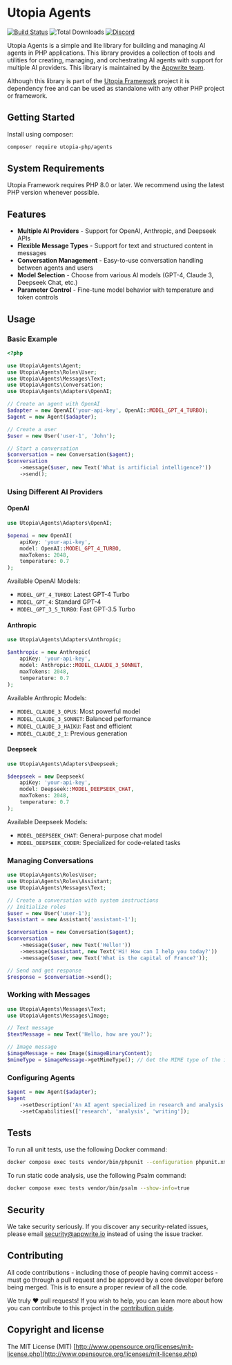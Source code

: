 # Utopia Agents

[![Build Status](https://travis-ci.org/utopia-php/agents.svg?branch=master)](https://travis-ci.org/utopia-php/agents)
![Total Downloads](https://img.shields.io/packagist/dt/utopia-php/agents.svg)
[![Discord](https://img.shields.io/discord/564160730845151244?label=discord)](https://appwrite.io/discord)

Utopia Agents is a simple and lite library for building and managing AI agents in PHP applications. This library provides a collection of tools and utilities for creating, managing, and orchestrating AI agents with support for multiple AI providers. This library is maintained by the [Appwrite team](https://appwrite.io).

Although this library is part of the [Utopia Framework](https://github.com/utopia-php/framework) project it is dependency free and can be used as standalone with any other PHP project or framework.

## Getting Started

Install using composer:
```bash
composer require utopia-php/agents
```

## System Requirements

Utopia Framework requires PHP 8.0 or later. We recommend using the latest PHP version whenever possible.

## Features

- **Multiple AI Providers** - Support for OpenAI, Anthropic, and Deepseek APIs
- **Flexible Message Types** - Support for text and structured content in messages
- **Conversation Management** - Easy-to-use conversation handling between agents and users
- **Model Selection** - Choose from various AI models (GPT-4, Claude 3, Deepseek Chat, etc.)
- **Parameter Control** - Fine-tune model behavior with temperature and token controls

## Usage

### Basic Example

```php
<?php

use Utopia\Agents\Agent;
use Utopia\Agents\Roles\User;
use Utopia\Agents\Messages\Text;
use Utopia\Agents\Conversation;
use Utopia\Agents\Adapters\OpenAI;

// Create an agent with OpenAI
$adapter = new OpenAI('your-api-key', OpenAI::MODEL_GPT_4_TURBO);
$agent = new Agent($adapter);

// Create a user
$user = new User('user-1', 'John');

// Start a conversation
$conversation = new Conversation($agent);
$conversation
    ->message($user, new Text('What is artificial intelligence?'))
    ->send();
```

### Using Different AI Providers

#### OpenAI

```php
use Utopia\Agents\Adapters\OpenAI;

$openai = new OpenAI(
    apiKey: 'your-api-key',
    model: OpenAI::MODEL_GPT_4_TURBO,
    maxTokens: 2048,
    temperature: 0.7
);
```

Available OpenAI Models:
- `MODEL_GPT_4_TURBO`: Latest GPT-4 Turbo
- `MODEL_GPT_4`: Standard GPT-4
- `MODEL_GPT_3_5_TURBO`: Fast GPT-3.5 Turbo

#### Anthropic

```php
use Utopia\Agents\Adapters\Anthropic;

$anthropic = new Anthropic(
    apiKey: 'your-api-key',
    model: Anthropic::MODEL_CLAUDE_3_SONNET,
    maxTokens: 2048,
    temperature: 0.7
);
```

Available Anthropic Models:
- `MODEL_CLAUDE_3_OPUS`: Most powerful model
- `MODEL_CLAUDE_3_SONNET`: Balanced performance
- `MODEL_CLAUDE_3_HAIKU`: Fast and efficient
- `MODEL_CLAUDE_2_1`: Previous generation

#### Deepseek

```php
use Utopia\Agents\Adapters\Deepseek;

$deepseek = new Deepseek(
    apiKey: 'your-api-key',
    model: Deepseek::MODEL_DEEPSEEK_CHAT,
    maxTokens: 2048,
    temperature: 0.7
);
```

Available Deepseek Models:
- `MODEL_DEEPSEEK_CHAT`: General-purpose chat model
- `MODEL_DEEPSEEK_CODER`: Specialized for code-related tasks

### Managing Conversations

```php
use Utopia\Agents\Roles\User;
use Utopia\Agents\Roles\Assistant;
use Utopia\Agents\Messages\Text;

// Create a conversation with system instructions
// Initialize roles
$user = new User('user-1'); 
$assistant = new Assistant('assistant-1');

$conversation = new Conversation($agent);
$conversation
    ->message($user, new Text('Hello!'))
    ->message($assistant, new Text('Hi! How can I help you today?'))
    ->message($user, new Text('What is the capital of France?'));

// Send and get response
$response = $conversation->send();
```

### Working with Messages

```php
use Utopia\Agents\Messages\Text;
use Utopia\Agents\Messages\Image;

// Text message
$textMessage = new Text('Hello, how are you?');

// Image message
$imageMessage = new Image($imageBinaryContent);
$mimeType = $imageMessage->getMimeType(); // Get the MIME type of the image
```

### Configuring Agents

```php
$agent = new Agent($adapter);
$agent
    ->setDescription('An AI agent specialized in research and analysis')
    ->setCapabilities(['research', 'analysis', 'writing']);
```

## Tests

To run all unit tests, use the following Docker command:

```bash
docker compose exec tests vendor/bin/phpunit --configuration phpunit.xml tests
```

To run static code analysis, use the following Psalm command:

```bash
docker compose exec tests vendor/bin/psalm --show-info=true
```

## Security

We take security seriously. If you discover any security-related issues, please email security@appwrite.io instead of using the issue tracker.

## Contributing

All code contributions - including those of people having commit access - must go through a pull request and be approved by a core developer before being merged. This is to ensure a proper review of all the code.

We truly ❤️ pull requests! If you wish to help, you can learn more about how you can contribute to this project in the [contribution guide](CONTRIBUTING.md).

## Copyright and license

The MIT License (MIT) [http://www.opensource.org/licenses/mit-license.php](http://www.opensource.org/licenses/mit-license.php) 